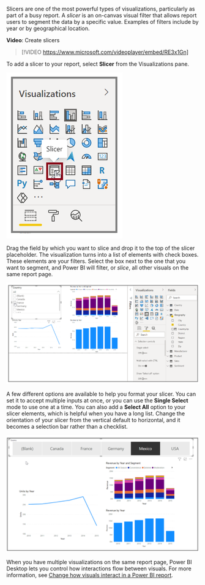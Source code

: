 Slicers are one of the most powerful types of visualizations, particularly as part of a busy report. A *slicer* is an on-canvas visual filter that allows report users to segment the data by a specific value. Examples of filters include by year or by geographical location.

**Video**: Create slicers
> [!VIDEO https://www.microsoft.com/videoplayer/embed/RE3x1Gn]

To add a slicer to your report, select **Slicer** from the Visualizations pane.

![Image of the Slicer button on the Visualizations pane.](../media/03-power-bi-desktop-slicer.png)

Drag the field by which you want to slice and drop it to the top of the slicer placeholder. The visualization turns into a list of elements with check boxes. These elements are your filters. Select the box next to the one that you want to segment, and Power BI will filter, or *slice*, all other visuals on the same report page.

![Image of a field dragged onto the slicer placeholder.](../media/3-4-2.png)

A few different options are available to help you format your slicer. You can set it to accept multiple inputs at once, or you can use the **Single Select** mode to use one at a time. You can also add a **Select All** option to your slicer elements, which is helpful when you have a long list. Change the orientation of your slicer from the vertical default to horizontal, and it becomes a selection bar rather than a checklist.

![Image of of slicer formatting options.](../media/3-4-3.png)

When you have multiple visualizations on the same report page, Power BI Desktop lets you control how interactions flow between visuals. For more information, see [Change how visuals interact in a Power BI report](https://docs.microsoft.com/power-bi/service-reports-visual-interactions/?azure-portal=true).
